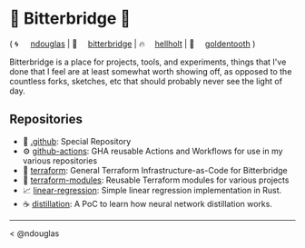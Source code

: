 # 🌉 Bitterbridge 🌉
( <span style="display:inline-block; min-width: 2em;">🌀</span>[ndouglas](https://github.com/ndouglas/) | <span style="display:inline-block; min-width: 2em;">🌉</span>[bitterbridge](https://github.com/bitterbridge/) | <span style="display:inline-block; min-width: 2em;">️‍🔥</span>[hellholt](https://github.com/hellholt/) | <span style="display:inline-block; min-width: 2em;">🦷</span>[goldentooth](https://github.com/goldentooth/) )

Bitterbridge is a place for projects, tools, and experiments, things that I've done that I feel are at least somewhat worth showing off, as opposed to the countless forks, sketches, etc that should probably never see the light of day.

## Repositories
- 👋 [.github](https://github.com/bitterbridge/.github): Special Repository
- ⚙️ [github-actions](https://github.com/bitterbridge/github-actions): GHA reusable Actions and Workflows for use in my various repositories
- 🚜 [terraform](https://github.com/bitterbridge/terraform): General Terraform Infrastructure-as-Code for Bitterbridge
- 🧩 [terraform-modules](https://github.com/bitterbridge/terraform-modules): Reusable Terraform modules for various projects
- 📈 [linear-regression](https://github.com/bitterbridge/linear-regression): Simple linear regression implementation in Rust.
- ☕️ [distillation](https://github.com/bitterbridge/distillation): A PoC to learn how neural network distillation works.


---

< @ndouglas